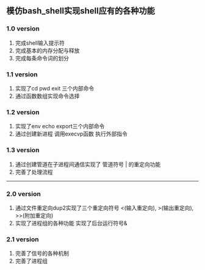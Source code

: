 ##  **模仿bash_shell实现shell应有的各种功能**
###  1.0 version
1. 完成shell输入提示符
2. 完成基本的内存分配与释放
3. 完成每条命令词的划分

 

### 1.1 version

1. 实现了cd pwd exit 三个内部命令
2. 通过函数数组实现命令选择



### 1.2 version

1. 实现了env echo export三个内部命令
2. 通过创建新进程  调用execvp函数 执行外部指令

### 1.3 version

1. 通过创建管道在子进程间通信实现了 管道符号 | 的重定向功能
2. 完善了处理流程

------


### 2.0 version

1. 通过文件重定向dup2实现了三个重定向符号 <(输入重定向), >(输出重定向), >>(附加重定向)
2. 实现了进程组的各种功能   实现了后台运行符号& 


### 2.1 version
1. 完善了信号的各种机制
1. 完善了进程组
